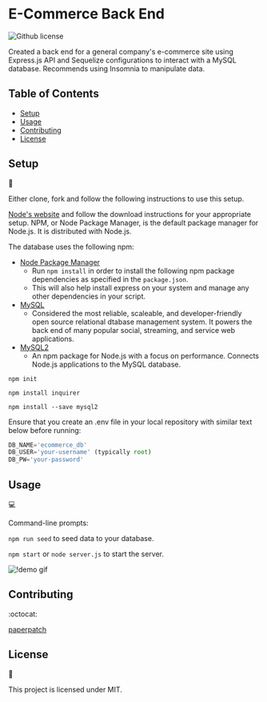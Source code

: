 # E-Commerce Back End
![Github license](http://img.shields.io/badge/license-MIT-blue.svg)

Created a back end for a general company's e-commerce site using Express.js API and Sequelize configurations to interact with a MySQL database. Recommends using Insomnia to manipulate data.

## Table of Contents

* [Setup](#setup)
* [Usage](#usage)
* [Contributing](#contributing)
* [License](#license)

## Setup
:floppy_disk:

Either clone, fork and follow the following instructions to use this setup.

[Node's website](https://nodejs.org/en/) and follow the download instructions for your appropriate setup. NPM, or Node Package Manager, is the default package manager for Node.js. It is distributed with Node.js.

The database uses the following npm:
- [Node Package Manager](https://nodejs.org/en/)
  - Run `npm install` in order to install the following npm package dependencies as specified in the `package.json`.
  - This will also help install express on your system and manage any other dependencies in your script.
- [MySQL](https://www.mysql.com/)
  - Considered the most reliable, scaleable, and developer-friendly open source relational dtabase management system. It powers the back end of many popular social, streaming, and service web applications.
- [MySQL2](https://www.npmjs.com/package/mysql2)
  - An npm package for Node.js with a focus on performance. Connects Node.js applications to the MySQL database.

`npm init`

`npm install inquirer`

`npm install --save mysql2`

Ensure that you create an .env file in your local repository with similar text below before running:
```js
DB_NAME='ecommerce_db'
DB_USER='your-username' (typically root)
DB_PW='your-password'
```


## Usage

:computer:

Command-line prompts:

`npm run seed` to seed data to your database.

`npm start` or `node server.js` to start the server.


![!demo gif](./assets/employee_tracker_demo.gif)


## Contributing

:octocat:

[paperpatch](https://github.com/paperpatch)

## License

:receipt:

This project is licensed under MIT.